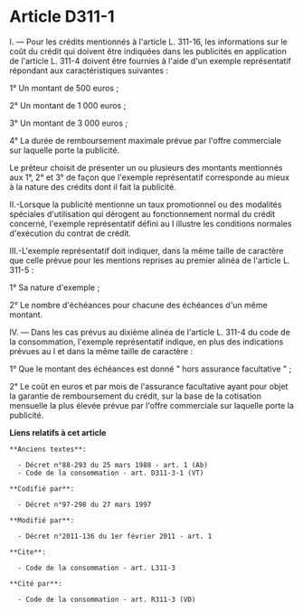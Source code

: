 # Article D311-1

I. ― Pour les crédits mentionnés à l'article L. 311-16, les informations sur le coût du crédit qui doivent être indiquées
dans les publicités en application de l'article L. 311-4 doivent être fournies à l'aide d'un exemple représentatif répondant
aux caractéristiques suivantes : 

1° Un montant de 500 euros ; 

2° Un montant de 1 000 euros ; 

3° Un montant de 3 000 euros ; 

4° La durée de remboursement maximale prévue par l'offre commerciale sur laquelle porte la publicité. 

Le prêteur choisit de présenter un ou plusieurs des montants mentionnés aux 1°, 2° et 3° de façon que l'exemple représentatif
corresponde au mieux à la nature des crédits dont il fait la publicité. 

II.-Lorsque la publicité mentionne un taux promotionnel ou des modalités spéciales d'utilisation qui dérogent au
fonctionnement normal du crédit concerné, l'exemple représentatif défini au I illustre les conditions normales d'exécution du
contrat de crédit. 

III.-L'exemple représentatif doit indiquer, dans la même taille de caractère que celle prévue pour les mentions reprises au
premier alinéa de l'article L. 311-5 : 

1° Sa nature d'exemple ; 

2° Le nombre d'échéances pour chacune des échéances d'un même montant. 

IV. ― Dans les cas prévus au dixième alinéa de l'article L. 311-4 du code de la consommation, l'exemple représentatif
indique, en plus des indications prévues au I et dans la même taille de caractère : 

1° Que le montant des échéances est donné " hors assurance facultative " ; 

2° Le coût en euros et par mois de l'assurance facultative ayant pour objet la garantie de remboursement du crédit, sur la
base de la cotisation mensuelle la plus élevée prévue par l'offre commerciale sur laquelle porte la publicité.

**Liens relatifs à cet article**

	**Anciens textes**:

	  - Décret n°88-293 du 25 mars 1988 - art. 1 (Ab)
	  - Code de la consommation - art. D311-3-1 (VT)

	**Codifié par**:

	  - Décret n°97-298 du 27 mars 1997

	**Modifié par**:

	  - Décret n°2011-136 du 1er février 2011 - art. 1

	**Cite**:

	  - Code de la consommation - art. L311-3

	**Cité par**:

	  - Code de la consommation - art. R311-3 (VD)
